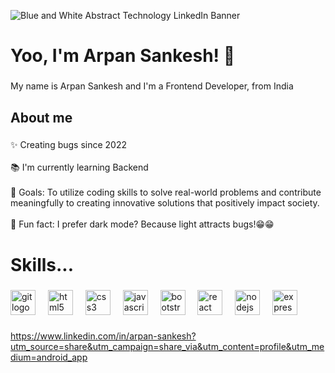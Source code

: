![Blue and White Abstract Technology LinkedIn Banner](https://github.com/ArpanSankesh/ArpanSankesh/assets/121539675/937471c6-9481-4c0a-8a02-44d0b8211653)

# Yoo, I'm Arpan Sankesh! 👋 





###

<p align="left">My name is Arpan Sankesh and I'm a Frontend Developer, from India</p>

###

<h2 align="left">About me</h2>

###

<p align="left">✨ Creating bugs since 2022<br><br>📚 I'm currently learning Backend<br><br>🎯 Goals: To utilize coding skills to solve real-world problems and contribute meaningfully to creating innovative solutions that positively impact society.<br><br>🎲 Fun fact: I prefer dark mode? Because light attracts bugs!😁😁</p>

###

<h1 align="left">Skills...</h1>

###

<div align="left">
  <img src="https://cdn.jsdelivr.net/gh/devicons/devicon/icons/git/git-original.svg" height="40" alt="git logo"  />
  <img width="12"/>
  <img src="https://cdn.jsdelivr.net/gh/devicons/devicon/icons/html5/html5-original.svg" height="40" alt="html5 logo"  />
  <img width="12"  />
  <img src="https://cdn.jsdelivr.net/gh/devicons/devicon/icons/css3/css3-original.svg" height="40" alt="css3 logo"  />
  <img width="12" />
  <img src="https://cdn.jsdelivr.net/gh/devicons/devicon/icons/javascript/javascript-original.svg" height="40" alt="javascript logo"  />
  <img width="12" />
  <img src="https://cdn.jsdelivr.net/gh/devicons/devicon/icons/bootstrap/bootstrap-original.svg" height="40" alt="bootstrap logo"  />
  <img width="12" />
  <img src="https://cdn.jsdelivr.net/gh/devicons/devicon/icons/react/react-original.svg" height="40" alt="react logo"  />
  <img width="12" />
  <img src="https://cdn.jsdelivr.net/gh/devicons/devicon/icons/nodejs/nodejs-original.svg" height="40" alt="nodejs logo"  />
  <img width="12"/>
  <img src="https://cdn.jsdelivr.net/gh/devicons/devicon/icons/express/express-original.svg" height="40" alt="express logo"  />
</div>



###

https://www.linkedin.com/in/arpan-sankesh?utm_source=share&utm_campaign=share_via&utm_content=profile&utm_medium=android_app

